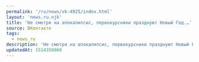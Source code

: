 ```yaml
---
permalink: '/ru/news/vk-4925/index.html'
layout: 'news.ru.njk'
title: 'Не смотря на апокалипсис, первокурсники празднуют Новый Год.…'
source: ВКонтакте
tags:
  - news_ru
description: 'Не смотря на апокалипсис, первокурсники празднуют Новый Год.…'
updatedAt: 1514350860
---
```

